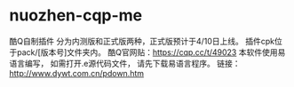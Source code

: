 # nuozhen-cqp-me
酷Q自制插件
分为内测版和正式版两种，正式版预计于4/10日上线。
插件cpk位于pack/[版本号]文件夹内。
酷Q官网贴：https://cqp.cc/t/49023
本软件使用易语言编写，
如需打开.e源代码文件，
请先下载易语言程序。
链接：http://www.dywt.com.cn/pdown.htm
